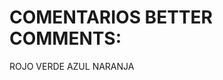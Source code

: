 # COMENTARIOS BETTER COMMENTS:

<!--! --> ROJO

<!--* --> VERDE

<!--? --> AZUL

<!--TODO --> NARANJA
